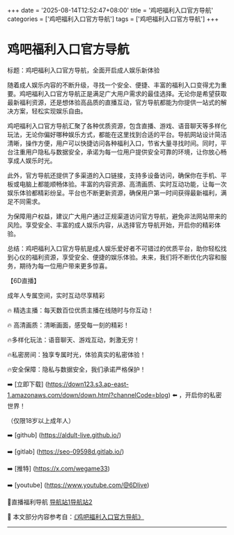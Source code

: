 +++
date = '2025-08-14T12:52:47+08:00'
title = '鸡吧福利入口官方导航'
categories = ['鸡吧福利入口官方导航']
tags = ['鸡吧福利入口官方导航']
+++

# 鸡吧福利入口官方导航

标题：鸡吧福利入口官方导航，全面开启成人娱乐新体验

随着成人娱乐内容的不断升级，寻找一个安全、便捷、丰富的福利入口变得尤为重要。鸡吧福利入口官方导航正是满足广大用户需求的最佳选择。无论你是希望获取最新福利资源，还是想体验高品质的直播互动，官方导航都能为你提供一站式的解决方案，轻松实现娱乐自由。

鸡吧福利入口官方导航汇聚了各种优质资源，包含直播、游戏、语音聊天等多样化玩法，无论你偏好哪种娱乐方式，都能在这里找到合适的平台。导航网站设计简洁清晰，操作方便，用户可以快捷访问各种福利入口，节省大量寻找时间。同时，平台注重用户隐私与数据安全，承诺为每一位用户提供安全可靠的环境，让你放心畅享成人娱乐时光。

此外，官方导航还提供了多渠道的入口链接，支持多设备访问，确保你在手机、平板或电脑上都能顺畅体验。丰富的内容资源、高清画质、实时互动功能，让每一次娱乐体验都精彩纷呈。平台也不断更新资源，确保用户第一时间获得最新福利，满足不同需求。

为保障用户权益，建议广大用户通过正规渠道访问官方导航，避免非法网站带来的风险。享受安全、丰富的成人娱乐内容，从选择官方导航开始，开启你的精彩体验。

总结：鸡吧福利入口官方导航是成人娱乐爱好者不可错过的优质平台，助你轻松找到心仪的福利资源，享受安全、便捷的娱乐体验。未来，我们将不断优化内容和服务，期待为每一位用户带来更多惊喜。

【6D直播】

成年人专属空间，实时互动尽享精彩

🔥 精选主播：每天数百位优质主播在线随时与你互动！

🔥 高清画质：清晰画面，感受每一刻的精彩！

🔥多样化玩法：语音聊天、游戏互动，刺激无穷！

🔥私密房间：独享专属时光，体验真实的私密体验！

🔥安全保障：隐私与数据安全，我们承诺严格保护！

➡️ [立即下载] (https://down123.s3.ap-east-1.amazonaws.com/down/down.html?channelCode=blog) ⬅️ ，开启你的私密世界！

（仅限18岁以上成年人）

➡️ [github] (https://aldult-live.github.io/)

➡️ [gitlab] (https://seo-09598d.gitlab.io/)

➡️ [推特] (https://x.com/wegame33)

➡️ [youtube] (https://www.youtube.com/@6Dlive)

🔞直播福利导航   [导航站1](https://webstack-86085a.gitlab.io/)[导航站2](https://onlygit123-2.github.io/)


📘 本文部分内容参考自：[《鸡吧福利入口官方导航》](https://webstack-hugo-14.pages.dev/)

---
